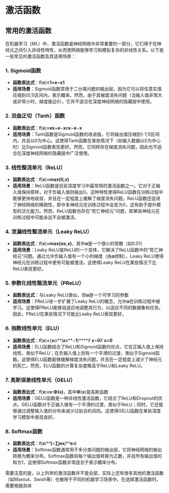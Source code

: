 # 激活函数

## 常用的激活函数

在机器学习（ML）中，激活函数是神经网络中非常重要的一部分，它们用于在神经元之间引入非线性特性，从而使网络能够学习和模拟复杂的非线性关系。以下是一些常见的激活函数及其适用场景：

### 1. Sigmoid函数

* ​**函数表达式**​：**f**(**x**)**=**1**+**e**−**x**1**​
* ​**适用场景**​：Sigmoid函数常用于二分类问题的输出层，因为它可以将任意实值压缩到(0,1)区间内，表示概率。然而，由于其梯度消失问题（当输入值非常大或非常小时，梯度接近0），它并不适合在深度神经网络的隐藏层中使用。

### 2. 双曲正切（Tanh）函数

* ​**函数表达式**​：**f**(**x**)**=**e**x**+**e**−**x**e**x**−**e**−**x**​
* ​**适用场景**​：Tanh函数是Sigmoid函数的改进版，它将输出值压缩到(-1,1)区间内，并且以0为中心。这使得Tanh函数在某些情况下（如输入数据以0为中心时）比Sigmoid函数表现更好。然而，它同样存在梯度消失问题，因此也不适合在深度神经网络的隐藏层中广泛使用。

### 3. 线性整流单元（ReLU）

* ​**函数表达式**​：**f**(**x**)**=**max**(**0**,**x**)**
* ​**适用场景**​：ReLU函数是目前深度学习中最常用的激活函数之一。它对于正输入值保持原样，对于负输入值则输出0。这种特性使得ReLU函数在训练过程中能够更快地收敛，并且在一定程度上缓解了梯度消失问题。ReLU函数还促进了神经网络的稀疏性，即许多神经元在训练过程中会变为0，这有助于提升模型的泛化能力。然而，ReLU函数也存在“死亡神经元”问题，即某些神经元在训练过程中可能永远不会被激活。

### 4. 泄漏线性整流单元（Leaky ReLU）

* ​**函数表达式**​：**f**(**x**)**=**max**(**αx**,**x**)**，其中**α**是一个很小的常数（如0.01）
* ​**适用场景**​：Leaky ReLU是ReLU的一个变体，它解决了ReLU函数中的“死亡神经元”问题。通过允许负输入值有一个小的梯度（由**α**控制），Leaky ReLU使得神经元在训练过程中更有可能被激活。这使得Leaky ReLU在某些情况下比ReLU表现更好。

### 5. 参数化线性整流单元（PReLU）

* ​**函数表达式**​：与Leaky ReLU类似，但**α**是一个可学习的参数
* ​**适用场景**​：PReLU进一步扩展了Leaky ReLU的概念，允许**α**在训练过程中被学习。这使得PReLU能够自适应地调整其行为，以适应不同的数据集和任务。因此，PReLU在某些情况下可能比Leaky ReLU表现更好。

### 6. 指数线性单元（ELU）

* ​**函数表达式**​：**f**(**x**)**=**{**x**α**(**e**x**−**1**)**​**if **x**>**0**if **x**≤**0**​
* ​**适用场景**​：ELU函数结合了ReLU和Sigmoid函数的优点，它在正输入值上保持线性，类似于ReLU；在负输入值上则有一个平滑的过渡，类似于Sigmoid函数。这使得ELU函数能够缓解梯度消失问题，并且在一定程度上减少了神经元的死亡。然而，ELU函数的计算复杂度略高于ReLU和Leaky ReLU。

### 7. 高斯误差线性单元（GELU）

* ​**函数表达式**​：**f**(**x**)**=**x**⋅**Φ**(**x**)**，其中**Φ**(**x**)是高斯函数
* ​**适用场景**​：GELU函数是一种非线性激活函数，它结合了ReLU和Dropout的优点。GELU函数对于正输入值有一个平滑的过渡，类似于ReLU；同时，它还能够通过调整输入值的分布来减少过拟合的风险。这使得GELU函数在某些深度学习模型中表现良好。

### 8. Softmax函数

* ​**函数表达式**​：**f**(**x**i**​**)**=**∑**j**​**e**x**j**​**e**x**i**​**​**
* ​**适用场景**​：Softmax函数通常用于多分类问题的输出层，它将神经网络的输出转换为概率分布。Softmax函数将每个输出值转换为正数，并且所有输出值的和为1，这使得Softmax函数非常适合于表示概率分布。

需要注意的是，以上列举的激活函数并不是全部，实际上还有很多其他的激活函数（如Maxout、Swish等）也被用于不同的机器学习场景中。在选择激活函数时，需要根据具体


